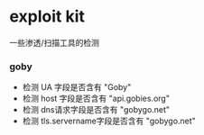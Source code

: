 # exploit kit
一些渗透/扫描工具的检测

###  goby
- 检测 UA 字段是否含有 "Goby"
- 检测 host 字段是否含有 "api.gobies.org"
- 检测 dns请求字段是否含有 "gobygo.net"
- 检测 tls.servername字段是否含有 "gobygo.net"
